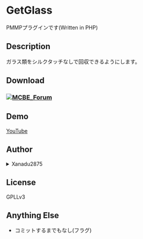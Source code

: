 # GetGlass

PMMPプラグインです(Written in PHP)

## Description

ガラス類をシルクタッチなしで回収できるようにします。

## Download

### [![MCBE_Forum](https://user-images.githubusercontent.com/34952872/34600450-eb987504-f23a-11e7-9e36-4964f0c3120c.png)]()

## Demo
[YouTube](https://youtu.be/e3wb9-MknzQ)

## Author

<details><summary>Xanadu2875</summary>

Twitter
[@xanadu2875](https://twitter.com/xanadu2875)

Lobi
[1a8ca](https://web.lobi.co/user/1a8ca6d4fdd1d87e0f26c68e18f08de6413f7d36)
</details>

## License

GPLLv3

## Anything Else

- コミットするまでもなし(フラグ)
